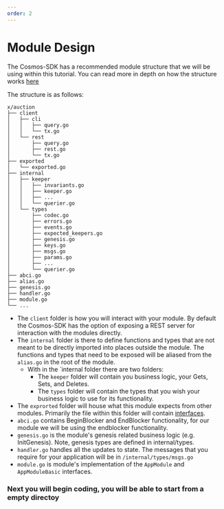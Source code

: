 ```yaml
---
order: 2
---
```


# Module Design

The Cosmos-SDK has a recommended module structure that we will be using within this tutorial. You can read more in depth on how the structure works [here](https://github.com/cosmos/cosmos-sdk/blob/0992c2994ca15131712ab19369f558190434f231/docs/building-modules/structure.md)

The structure is as follows:

```
x/auction
├── client
│   ├── cli
│   │   ├── query.go
│   │   └── tx.go
│   └── rest
│       ├── query.go
│       ├── rest.go
│       └── tx.go
├── exported
│   └── exported.go
├── internal
│   ├── keeper
│   │   ├── invariants.go
│   │   ├── keeper.go
│   │   ├── ...
│   │   └── querier.go
│   └── types
│       ├── codec.go
│       ├── errors.go
│       ├── events.go
│       ├── expected_keepers.go
│       ├── genesis.go
│       ├── keys.go
│       ├── msgs.go
│       ├── params.go
│       ├── ...
│       └── querier.go
├── abci.go
├── alias.go
├── genesis.go
├── handler.go
├── module.go
└── ...
```

- The `client` folder is how you will interact with your module. By default the Cosmos-SDK has the option of exposing a REST server for interaction with the modules directly.
- The `internal` folder is there to define functions and types that are not meant to be directly imported into places outside the module. The functions and types that need to be exposed will be aliased from the `alias.go` in the root of the module.
  - With in the `internal folder there are two folders:
    - The `keeper` folder will contain you business logic, your Gets, Sets, and Deletes.
    - The `types` folder will contain the types that you wish your business logic to use for its functionality.
- The `exprorted` folder will house what this module expects from other modules. Primarily the file within this folder will contain [interfaces](https://gobyexample.com/interfaces).
- `abci.go` contains BeginBlocker and EndBlocker functionality, for our module we will be using the endblocker functionality. <!-- Todo: add link -->
- `genesis.go` is the module's genesis related business logic (e.g. InitGenesis). Note, genesis types are defined in internal/types.
- `handler.go` handles all the updates to state. The messages that you require for your application will be in `/internal/types/msgs.go`
- `module.go` is module's implementation of the `AppModule` and `AppModuleBasic` interfaces.

### Next you will begin coding, you will be able to start from a empty directoy

